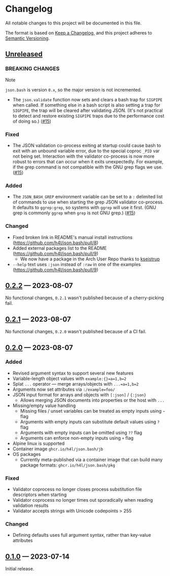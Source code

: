 # Changelog

All notable changes to this project will be documented in this file.

The format is based on [Keep a Changelog](https://keepachangelog.com/en/1.0.0/),
and this project adheres to
[Semantic Versioning](https://semver.org/spec/v2.0.0.html).

## [Unreleased]

### BREAKING CHANGES

> [!NOTE]
>
> `json.bash` is version `0.x`, so the major version is not incremented.

- The `json.validate` function now sets and clears a bash trap for `SIGPIPE`
  when called. If something else in a bash script is also setting a trap for
  `SIGPIPE`, the trap will be cleared after validating JSON. (It's not practical
  to detect and restore existing `SIGPIPE` traps due to the performance cost of
  doing so.) ([#15](https://github.com/h4l/json.bash/pull/15))

### Fixed

- The JSON validation co-process exiting at startup could cause bash to exit
  with an unbound variable error, due to the special coproc `_PID` var not being
  set. Interaction with the validator co-process is now more robust to errors
  that can occur when it exits unexpectedly. For example, if the grep command is
  not compatible with the GNU grep flags we use.
  ([#15](https://github.com/h4l/json.bash/pull/15))

### Added

- The `JSON_BASH_GREP` environment variable can be set to a `:` delimited list
  of commands to use when starting the grep JSON validator co-process. It
  defaults to `ggrep:grep`, so systems with `ggrep` will use it first. (GNU grep
  is commonly `ggrep` when `grep` is not GNU grep.)
  ([#15](https://github.com/h4l/json.bash/pull/15))

### Changed

- Fixed broken link in README's manual install instructions
  (https://github.com/h4l/json.bash/pull/8)
- Added external packages list to the README
  (https://github.com/h4l/json.bash/pull/9)
  - We now have a package in the Arch User Repo thanks to
    [kseistrup](https://aur.archlinux.org/account/kseistrup)
- `--help` text uses `:json` instead of `:raw` in one of the examples
  (https://github.com/h4l/json.bash/pull/9)

## [0.2.2] — 2023-08-07

No functional changes, `0.2.1` wasn't published because of a cherry-picking
fail.

## [0.2.1] — 2023-08-07

No functional changes, `0.2.0` wasn't published because of a CI fail.

## [0.2.0] — 2023-08-07

### Added

- Revised argument syntax to support several new features
- Variable-length object values with `example:{}=a=1,b=2`
- Splat `...` operator — merge arrays/objects with `...=a=1,b=2`
- Arguments now set attributes via `:/example=foo/`
- JSON input format for arrays and objects with `[:json]` / `{:json}`
  - Allows merging JSON documents into properties or the host with `...`
- Missing/empty value handling
  - Missing files / unset variables can be treated as empty inputs using `~`
    flag
  - Arguments with empty inputs can substitute default values using `?` flag
  - Arguments with empty inputs can be omitted using `??` flag
  - Arguments can enforce non-empty inputs using `+` flag
- Alpine linux is supported
- Container image `ghcr.io/h4l/json.bash/jb`
- OS packages
  - Currently meta-published via a container image that can build many package
    formats: `ghcr.io/h4l/json.bash/pkg`

### Fixed

- Validator coprocess no longer closes process substitution file descriptors
  when starting
- Validator coprocess no longer times out sporadically when reading validation
  results
- Validator accepts strings with Unicode codepoints > 255

### Changed

- Defining defaults uses full argument syntax, rather than key-value attributes

## [0.1.0] — 2023-07-14

Initial release.

[unreleased]: https://github.com/h4l/json.bash/compare/v0.2.2...HEAD
[0.2.2]: https://github.com/h4l/json.bash/compare/v0.2.1...v0.2.2
[0.2.1]: https://github.com/h4l/json.bash/compare/v0.2.0...v0.2.1
[0.2.0]: https://github.com/h4l/json.bash/compare/v0.1.0...v0.2.0
[0.1.0]: https://github.com/h4l/json.bash/compare/1aa11...v0.1.0
